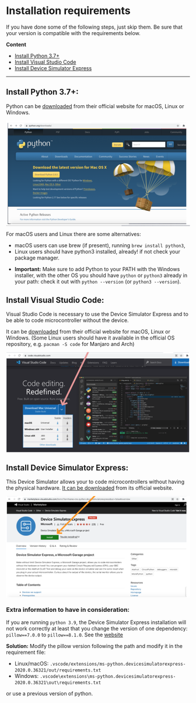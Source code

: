 # Installation requirements

If you have done some of the following steps, just skip them.
Be sure that your version is compatible with the requirements below.

**Content**
* [Install Python 3.7+](#install-python-37)
* [Install Visual Studio Code](#install-visual-studio-code)
* [Install Device Simulator Express](#install-device-simulator-express)

******
## Install Python 3.7+:

Python can be [downloaded](https://python.org/download) from their
official website for macOS, Linux or Windows.

<img  align="middle" width="700px"  src="images/python.png" >

For macOS users and Linux there are some alternatives:
- macOS users can use brew (if present), running `brew install python3`,
- Linux users should have python3 installed, already! if not check
  your package manager.

* **Important:** Make sure to add Python to your PATH with the Windows
  installer, with the other OS you should have `python` or `python3`
  already in your path: check it out with `python --version` 
  (or `python3 --version`).
  
  

## Install Visual Studio Code:

Visual Studio Code is necessary to use the Device Simulator Express
and to be able to code microcontroller without the device.

It can be [downloaded](https://code.visualstudio.com/) from their
official website for macOS, Linux or Windows.
(Some Linux users should have it available in the official OS
repository, e.g. `pacman -S code` for Manjaro and Arch)

<img  align="middle" width="700px"  src="images/visualstudio.png" >

## Install Device Simulator Express:

This Device Simulator allows your to code microcontrollers without
having the physical hardware.
[It can be downloaded](https://marketplace.visualstudio.com/items?itemName=ms-python.devicesimulatorexpress)
from its official website.

<img  align="middle" width="700px"  src="images/device_simulator_express.png" >


### Extra information to have in consideration:

If you are running `python 3.9`, the Device
Simulator Express installation will not work correctly at least that you change
the version of one dependency: `pillow==7.0.0` to `pillow==8.1.0`. See the
[website](https://github.com/microsoft/vscode-python-devicesimulator/issues/377)

**Solution:**
Modify the pillow version following the path and modify it in the requirement file:

* Linux/macOS: `.vscode/extensions/ms-python.devicesimulatorexpress-2020.0.36321/out/requirements.txt`
* Windows: `.vscode\extensions\ms-python.devicesimulatorexpress-2020.0.36321\out\requirements.txt`

or use a previous version of python.
